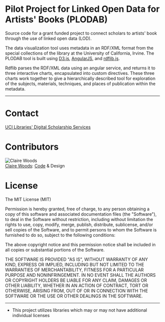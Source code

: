 # Pilot Project for Linked Open Data for Artists' Books (PLODAB)

Source code for a grant funded project to connect scholars to artists' book through the use of linked open data (LOD).

The data visualization tool uses metadata in an RDF/XML format from the special collections of the library at the University of California, Irvine. The PLODAB tool is built using [D3.js](https://d3js.org/), [AngularJS](https://angularjs.org/), and [rdflib.js](https://github.com/linkeddata/rdflib.js/).

Rdflib parses the RDF/XML data using an angular service, and returns it to three interactive charts, encapsulated into custom directives. These three charts work together to give a hierarchically described tool for exploration of the subjects, materials, techniques, and places of publication within the metadata.

---
Contact
====
[UCI Libraries' Digital Scholarship Services](libdss@uci.edu)

Contributors
====
![Claire Woods](https://avatars.githubusercontent.com/adynata?s=100)<br>[Claire Woods](https://github.com/adynata/): [Code](https://github.com/UCI-Libraries/PLODAB/commits?author=adynata) & Design

License
====
The MIT License (MIT)

Permission is hereby granted, free of charge, to any person obtaining a copy
of this software and associated documentation files (the "Software"), to deal
in the Software without restriction, including without limitation the rights
to use, copy, modify, merge, publish, distribute, sublicense, and/or sell
copies of the Software, and to permit persons to whom the Software is
furnished to do so, subject to the following conditions:

The above copyright notice and this permission notice shall be included in
all copies or substantial portions of the Software.

THE SOFTWARE IS PROVIDED "AS IS", WITHOUT WARRANTY OF ANY KIND, EXPRESS OR
IMPLIED, INCLUDING BUT NOT LIMITED TO THE WARRANTIES OF MERCHANTABILITY,
FITNESS FOR A PARTICULAR PURPOSE AND NONINFRINGEMENT. IN NO EVENT SHALL THE
AUTHORS OR COPYRIGHT HOLDERS BE LIABLE FOR ANY CLAIM, DAMAGES OR OTHER
LIABILITY, WHETHER IN AN ACTION OF CONTRACT, TORT OR OTHERWISE, ARISING FROM,
OUT OF OR IN CONNECTION WITH THE SOFTWARE OR THE USE OR OTHER DEALINGS IN
THE SOFTWARE.

---
* This project utilizes libraries which may or may not have additional individual licenses
